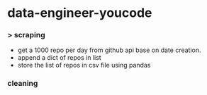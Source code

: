 # data-engineer-youcode
### > scraping
* get a 1000 repo per day from github api base on date creation.
* append a dict of repos in list
* store the list of repos in csv file using pandas
### cleaning
